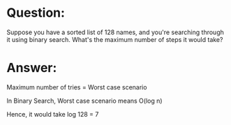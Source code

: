 # Question:

Suppose you have a sorted list of 128 names, and you're searching 
through it using binary search. What's the maximum number of 
steps it would take?

# Answer:

Maximum number of tries = Worst case scenario

In Binary Search, Worst case scenario means O(log n)

Hence, it would take log 128 = 7
